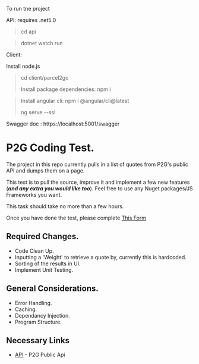 To run tne project

API: requires .net5.0

> cd api

> dotnet watch run


Client:

Install node.js

> cd client/parcel2go
> 
> Install package dependencies: npm i

> Install angular cli: npm i @angular/cli@latest
> 
> ng serve --ssl

Swagger doc : https://localhost:5001/swagger


# P2G Coding Test.

The project in this repo currently pulls in a list of quotes from P2G's public API and dumps them on a page.

This test is to pull the source, improve it and implement a few new features (***and any extra you would like too***).  Feel free to use any Nuget packages/JS Frameworks you want.  

This task should take no more than a few hours.  

Once you have done the test, please complete [This Form](https://forms.gle/hfTwNLUXDLaYTvNM7)

## Required Changes.

- Code Clean Up.
- Inputting a 'Weight' to retrieve a quote by, currently this is hardcoded.
- Sorting of the results in UI.
- Implement Unit Testing.

## General Considerations.

- Error Handling.
- Caching.
- Dependancy Injection.
- Program Structure.

## Necessary Links

- [API](https://sandbox.parcel2go.com/api) - P2G Public Api

